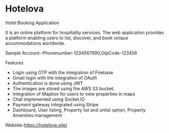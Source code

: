 # Hotelova
Hotel Booking Application

It is an online platform for hospitality services. The web application provides
a platform enabling users to list, discover, and book unique accommodations
worldwide.

Sample Account:-Phonenumber-1234567890,OtpCode-123456

Features		

<ul>
<li>Login using OTP with the integration of Firebase</li>
<li>Gmail login with the integration of OAuth</li>
<li>Authentication is done using JWT</li>
<li>The images are stored using the AWS S3 bucket.</li>
<li>Integration of Mapbox for users to view properties in maps</li>
<li>Chat implemented using Socket.IO</li>
<li>Payment gateway integrated using Stripe</li>
<li>Dashboard, User listing, Property list and unlist option, Property Amenities management </li>
</ul>

Website-https://hotelova.site/










 
